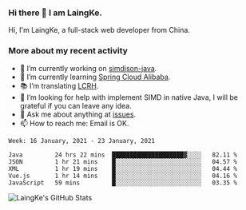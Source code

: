 ### Hi there 👋 I am LaingKe.

Hi, I'm LaingKe, a full-stack web developer from China.

### More about my recent activity

- 🔭 I’m currently working on [simdjson-java](https://github.com/laingke/simdjson-java).
- 🌱 I’m currently learning [Spring Cloud Alibaba](https://github.com/alibaba/spring-cloud-alibaba).
- :books: I’m translating [LCRH](https://github.com/LCTT/LCRH).
- 🤔 I’m looking for help with implement SIMD in native Java, I will be grateful if you can leave any idea.
- 💬 Ask me about anything at [issues](https://github.com/laingke/laingke/issues).
- 📫 How to reach me: Email is OK.

<!--START_SECTION:waka-->
```text
Week: 16 January, 2021 - 23 January, 2021

Java         24 hrs 22 mins  ████████████████████▓░░░░   82.11 % 
JSON         1 hr 21 mins    █░░░░░░░░░░░░░░░░░░░░░░░░   04.57 % 
XML          1 hr 19 mins    █░░░░░░░░░░░░░░░░░░░░░░░░   04.44 % 
Vue.js       1 hr 14 mins    █░░░░░░░░░░░░░░░░░░░░░░░░   04.16 % 
JavaScript   59 mins         █░░░░░░░░░░░░░░░░░░░░░░░░   03.35 % 
```
<!--END_SECTION:waka-->

![LaingKe's GitHub Stats](https://github-readme-stats.vercel.app/api?username=laingke&show_icons=true&theme=nightowl&count_private=true)
